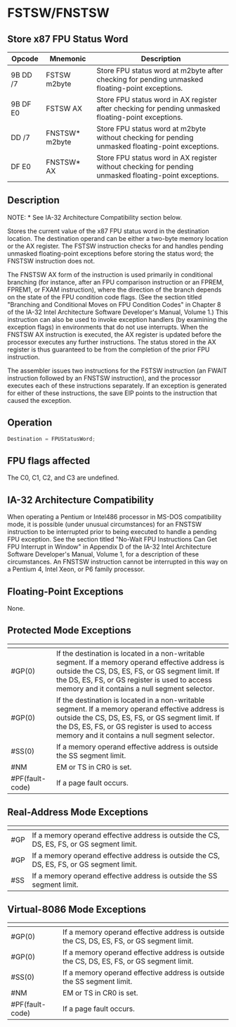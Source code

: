 # FSTSW/FNSTSW
 
## Store x87 FPU Status Word
 
 
|Opcode|Mnemonic|Description|
|-|-|-|
|9B DD /7|FSTSW m2byte|Store FPU status word at m2byte after checking for pending unmasked floating-point exceptions.|
|9B DF E0|FSTSW AX|Store FPU status word in AX register after checking for pending unmasked floating-point exceptions.|
|DD /7|FNSTSW* m2byte|Store FPU status word at m2byte without checking for pending unmasked floating-point exceptions.|
|DF E0|FNSTSW* AX|Store FPU status word in AX register without checking for pending unmasked floating-point exceptions.|
 
## Description
 
NOTE: * See IA-32 Architecture Compatibility section below.
 
Stores the current value of the x87 FPU status word in the destination location. The destination operand can be either a two-byte memory location or the AX register. The FSTSW instruction checks for and handles pending unmasked floating-point exceptions before storing the status word; the FNSTSW instruction does not.
 
The FNSTSW AX form of the instruction is used primarily in conditional branching (for instance, after an FPU comparison instruction or an FPREM, FPREM1, or FXAM instruction), where the direction of the branch depends on the state of the FPU condition code flags. (See the section titled "Branching and Conditional Moves on FPU Condition Codes" in Chapter 8 of the IA-32 Intel Architecture Software Developer's Manual, Volume 1.) This instruction can also be used to invoke exception handlers (by examining the exception flags) in environments that do not use interrupts. When the FNSTSW AX instruction is executed, the AX register is updated before the processor executes any further instructions. The status stored in the AX register is thus guaranteed to be from the completion of the prior FPU instruction.
 
The assembler issues two instructions for the FSTSW instruction (an FWAIT instruction followed by an FNSTSW instruction), and the processor executes each of these instructions separately. If an exception is generated for either of these instructions, the save EIP points to the instruction that caused the exception.
 
 
## Operation
 
```c
Destination = FPUStatusWord;

```
 
 
## FPU flags affected
 
The C0, C1, C2, and C3 are undefined.

 
 
## IA-32 Architecture Compatibility
 
When operating a Pentium or Intel486 processor in MS-DOS compatibility mode, it is possible (under unusual circumstances) for an FNSTSW instruction to be interrupted prior to being executed to handle a pending FPU exception. See the section titled "No-Wait FPU Instructions Can Get FPU Interrupt in Window" in Appendix D of the IA-32 Intel Architecture Software Developer's Manual, Volume 1, for a description of these circumstances. An FNSTSW instruction cannot be interrupted in this way on a Pentium 4, Intel Xeon, or P6 family processor.

 
 
## Floating-Point Exceptions
 
None.
 
## Protected Mode Exceptions
 
|[]()||
|-|-|
|#GP(0)|If the destination is located in a non-writable segment. If a memory operand effective address is outside the CS, DS, ES, FS, or GS segment limit. If the DS, ES, FS, or GS register is used to access memory and it contains a null segment selector.|
|#GP(0)|If the destination is located in a non-writable segment. If a memory operand effective address is outside the CS, DS, ES, FS, or GS segment limit. If the DS, ES, FS, or GS register is used to access memory and it contains a null segment selector.|
|#SS(0)|If a memory operand effective address is outside the SS segment limit.|
|#NM|EM or TS in CR0 is set.|
|#PF(fault-code)|If a page fault occurs.|
 
## Real-Address Mode Exceptions
 
|[]()||
|-|-|
|#GP|If a memory operand effective address is outside the CS, DS, ES, FS, or GS segment limit.|
|#GP|If a memory operand effective address is outside the CS, DS, ES, FS, or GS segment limit.|
|#SS|If a memory operand effective address is outside the SS segment limit.|
 
## Virtual-8086 Mode Exceptions
 
|[]()||
|-|-|
|#GP(0)|If a memory operand effective address is outside the CS, DS, ES, FS, or GS segment limit.|
|#GP(0)|If a memory operand effective address is outside the CS, DS, ES, FS, or GS segment limit.|
|#SS(0)|If a memory operand effective address is outside the SS segment limit.|
|#NM|EM or TS in CR0 is set.|
|#PF(fault-code)|If a page fault occurs.|
